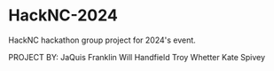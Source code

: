 # HackNC-2024
HackNC hackathon group project for 2024's event.

PROJECT BY:
JaQuis Franklin
Will Handfield
Troy Whetter
Kate Spivey
